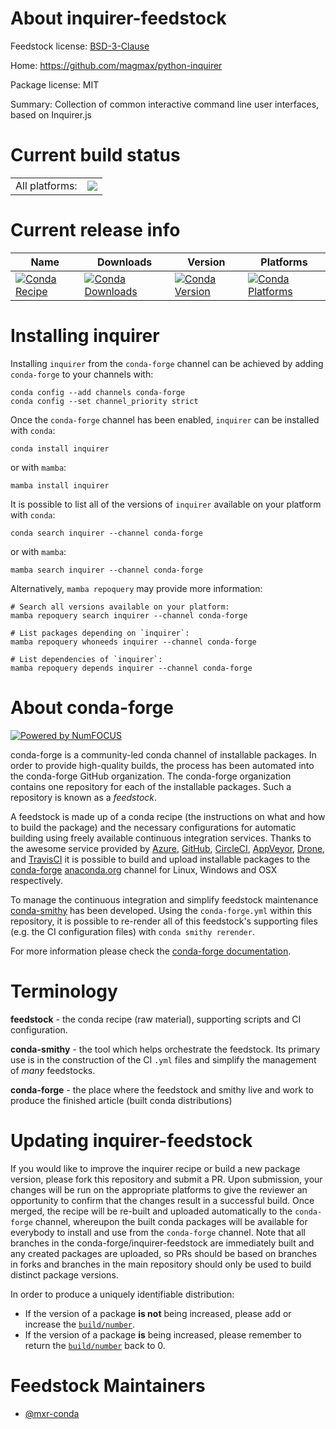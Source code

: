 About inquirer-feedstock
========================

Feedstock license: [BSD-3-Clause](https://github.com/conda-forge/inquirer-feedstock/blob/main/LICENSE.txt)

Home: https://github.com/magmax/python-inquirer

Package license: MIT

Summary: Collection of common interactive command line user interfaces, based on Inquirer.js

Current build status
====================


<table><tr><td>All platforms:</td>
    <td>
      <a href="https://dev.azure.com/conda-forge/feedstock-builds/_build/latest?definitionId=9102&branchName=main">
        <img src="https://dev.azure.com/conda-forge/feedstock-builds/_apis/build/status/inquirer-feedstock?branchName=main">
      </a>
    </td>
  </tr>
</table>

Current release info
====================

| Name | Downloads | Version | Platforms |
| --- | --- | --- | --- |
| [![Conda Recipe](https://img.shields.io/badge/recipe-inquirer-green.svg)](https://anaconda.org/conda-forge/inquirer) | [![Conda Downloads](https://img.shields.io/conda/dn/conda-forge/inquirer.svg)](https://anaconda.org/conda-forge/inquirer) | [![Conda Version](https://img.shields.io/conda/vn/conda-forge/inquirer.svg)](https://anaconda.org/conda-forge/inquirer) | [![Conda Platforms](https://img.shields.io/conda/pn/conda-forge/inquirer.svg)](https://anaconda.org/conda-forge/inquirer) |

Installing inquirer
===================

Installing `inquirer` from the `conda-forge` channel can be achieved by adding `conda-forge` to your channels with:

```
conda config --add channels conda-forge
conda config --set channel_priority strict
```

Once the `conda-forge` channel has been enabled, `inquirer` can be installed with `conda`:

```
conda install inquirer
```

or with `mamba`:

```
mamba install inquirer
```

It is possible to list all of the versions of `inquirer` available on your platform with `conda`:

```
conda search inquirer --channel conda-forge
```

or with `mamba`:

```
mamba search inquirer --channel conda-forge
```

Alternatively, `mamba repoquery` may provide more information:

```
# Search all versions available on your platform:
mamba repoquery search inquirer --channel conda-forge

# List packages depending on `inquirer`:
mamba repoquery whoneeds inquirer --channel conda-forge

# List dependencies of `inquirer`:
mamba repoquery depends inquirer --channel conda-forge
```


About conda-forge
=================

[![Powered by
NumFOCUS](https://img.shields.io/badge/powered%20by-NumFOCUS-orange.svg?style=flat&colorA=E1523D&colorB=007D8A)](https://numfocus.org)

conda-forge is a community-led conda channel of installable packages.
In order to provide high-quality builds, the process has been automated into the
conda-forge GitHub organization. The conda-forge organization contains one repository
for each of the installable packages. Such a repository is known as a *feedstock*.

A feedstock is made up of a conda recipe (the instructions on what and how to build
the package) and the necessary configurations for automatic building using freely
available continuous integration services. Thanks to the awesome service provided by
[Azure](https://azure.microsoft.com/en-us/services/devops/), [GitHub](https://github.com/),
[CircleCI](https://circleci.com/), [AppVeyor](https://www.appveyor.com/),
[Drone](https://cloud.drone.io/welcome), and [TravisCI](https://travis-ci.com/)
it is possible to build and upload installable packages to the
[conda-forge](https://anaconda.org/conda-forge) [anaconda.org](https://anaconda.org/)
channel for Linux, Windows and OSX respectively.

To manage the continuous integration and simplify feedstock maintenance
[conda-smithy](https://github.com/conda-forge/conda-smithy) has been developed.
Using the ``conda-forge.yml`` within this repository, it is possible to re-render all of
this feedstock's supporting files (e.g. the CI configuration files) with ``conda smithy rerender``.

For more information please check the [conda-forge documentation](https://conda-forge.org/docs/).

Terminology
===========

**feedstock** - the conda recipe (raw material), supporting scripts and CI configuration.

**conda-smithy** - the tool which helps orchestrate the feedstock.
                   Its primary use is in the construction of the CI ``.yml`` files
                   and simplify the management of *many* feedstocks.

**conda-forge** - the place where the feedstock and smithy live and work to
                  produce the finished article (built conda distributions)


Updating inquirer-feedstock
===========================

If you would like to improve the inquirer recipe or build a new
package version, please fork this repository and submit a PR. Upon submission,
your changes will be run on the appropriate platforms to give the reviewer an
opportunity to confirm that the changes result in a successful build. Once
merged, the recipe will be re-built and uploaded automatically to the
`conda-forge` channel, whereupon the built conda packages will be available for
everybody to install and use from the `conda-forge` channel.
Note that all branches in the conda-forge/inquirer-feedstock are
immediately built and any created packages are uploaded, so PRs should be based
on branches in forks and branches in the main repository should only be used to
build distinct package versions.

In order to produce a uniquely identifiable distribution:
 * If the version of a package **is not** being increased, please add or increase
   the [``build/number``](https://docs.conda.io/projects/conda-build/en/latest/resources/define-metadata.html#build-number-and-string).
 * If the version of a package **is** being increased, please remember to return
   the [``build/number``](https://docs.conda.io/projects/conda-build/en/latest/resources/define-metadata.html#build-number-and-string)
   back to 0.

Feedstock Maintainers
=====================

* [@mxr-conda](https://github.com/mxr-conda/)

